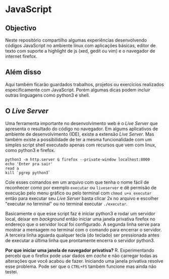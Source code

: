 # JavaScript

## Objectivo

Neste repositório compartilho algumas experiências desenvolvendo códigos JavaScript no ambiente linux com aplicações básicas, editor de texto com suporte a highlight de js (xed, gedit ou vim) e o navegador de internet firefox.



## Além disso

Aqui também ficarão guardados trabalhos, projetos ou exercícios realizados especificamente com JavaScript. Porém algumas dicas podem incluir outras linguagens como python3 e shell.



## O _Live Server_

Uma ferramenta importante no desenvolvimento web é o _Live Server_ que apresenta o resultado do código no navegador. Em algums aplicativos de ambiente de desenvolvimento (IDE), existe a extensão _Live Server_. Mas também existe a possibilidade de ter a mesma funcionalidade com um simples script shell executado apenas com recursos que vem com linux, como python3 e firefox.

```shell
python3 -m http.server & firefox --private-window localhost:8000
echo 'Enter pra sair'
read a
kill `pgrep python3`
```

Cole esses comandos em um arquivo com que tenha o nome fácil de reconhecer como por exemplo `executar` ou `liveserver` e dê permisão de execução pelo menu gráfico ou pelo terminal com `chmod u+x executar` então para executar seu _Live Server_ basta clicar 2x no arquivo e escolher "executar no terminal" ou no terminal executar `./executar`. 

Basicamente o que esse script faz é iniciar python3 e rodar um servidor local, deixar em _background_ então iniciar uma janela privativa firefox no endereço que o servidor local foi configurado.
A segunda linha serve para mostrar a mensagem no terminal com o comando para encerrar o servidor. A terceira linha aguarda qualquer tecla (do teclado) ser pressionada antes de executar a última linha que prontamente encerra o servidor python3.

****Por que iniciar uma janela de navegador privativa?**** R. Experimentando percebi que o firefox pode usar dados em _cache_ e não carregar todas as alterações que você acabou de fazer. Iniciando uma janela privativa resolve esse problema. Pode ser que o `CTRL+F5` também funcione mas ainda não testei.
